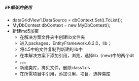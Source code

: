 ##### EF框架的使用

*  dataGridView1.DataSource = dbContext.Set<test>().ToList();
*  MyDbContest dbContext = new MyDbContest();
*  新建md5加密
   * 在解决方案文件夹中创建lib文件夹
   * 进入packages，EntityFramework.6.2.0，lib；
   * 将4.5中的文件复制到新建的lib中
   * 在本解决方案下添加引用，浏览，选择lib（new)中的两个dll
   * 。。。
   * 新建类库，拷贝文件，删除class1.cs
   * 在所需项目中引用，添加引用，项目，选择类库

